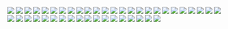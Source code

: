 ![](http://artsmia.github.io/svg-logos/1-color/1-line/1Line_1C_BlkBox,WhMIA,BlkTxt.svg)
![](http://artsmia.github.io/svg-logos/1-color/1-line/1Line_1C_WhBox,BlkMIA,WhTxt.svg)
![](http://artsmia.github.io/svg-logos/1-color/centered/Ctr_1C,2Line_50%Box,BlkTxt.svg)
![](http://artsmia.github.io/svg-logos/1-color/centered/Ctr_1C,2Line_BlkBox,BlkTxt.svg)
![](http://artsmia.github.io/svg-logos/1-color/centered/Ctr_1C_1Line_BlkBox,BlkTxt.svg)
![](http://artsmia.github.io/svg-logos/1-color/centered/Ctr_1C_1Line_WhMIA,50%BlkTxt.svg)
![](http://artsmia.github.io/svg-logos/1-color/centered/Ctr_1C_1Line_WhMIA,BlkTxt.svg)
![](http://artsmia.github.io/svg-logos/1-color/centered/Ctr_1C_1Line_WhMIA,WhTxt.svg)
![](http://artsmia.github.io/svg-logos/1-color/flush-right/FR_1C_WhMIA,BlkTxt.svg)
![](http://artsmia.github.io/svg-logos/1-color/flush-right/FR_1C_WhMIA,WhTxt.svg)
![](http://artsmia.github.io/svg-logos/1-color/wrap/Wrap_1C_WhMIA,BlkTxt.svg)
![](http://artsmia.github.io/svg-logos/1-color/wrap/Wrap_1C_WhMIA,GryTxt.svg)
![](http://artsmia.github.io/svg-logos/1-color/wrap/Wrap_1C_WhMIA,WhTxt.svg)
![](http://artsmia.github.io/svg-logos/1-color/wrap/Wrap_Reverse.svg)
![](http://artsmia.github.io/svg-logos/2-colors/1-line/1Line_2C_BluBox,WhMIA,BlkTxt.svg)
![](http://artsmia.github.io/svg-logos/2-colors/1-line/1Line_2C_BluBox,WhMIA,GryTxt.svg)
![](http://artsmia.github.io/svg-logos/2-colors/1-line/1Line_2C_BluBox,WhMIA,WhTxt.svg)
![](http://artsmia.github.io/svg-logos/2-colors/centered/Cntr_2C,2Line_BluBox,WhMIA,425GryTxt.svg)
![](http://artsmia.github.io/svg-logos/2-colors/centered/Cntr_2C,2Line_BluBox,WhMIA,BlkTxt.svg)
![](http://artsmia.github.io/svg-logos/2-colors/centered/Cntr_2C,2Line_BluBox,WhMIA,WhTxt.svg)
![](http://artsmia.github.io/svg-logos/2-colors/centered/Cntr_2C_BluBox,WhMIA,425GryTxt.svg)
![](http://artsmia.github.io/svg-logos/2-colors/centered/Cntr_2C_BluBox,WhMIA,50%BlkTxt.svg)
![](http://artsmia.github.io/svg-logos/2-colors/centered/Cntr_2C_BluBox,WhMIA,BlkTxt.svg)
![](http://artsmia.github.io/svg-logos/2-colors/centered/Cntr_2C_BluBox,WhMIA,WhTxt.svg)
![](http://artsmia.github.io/svg-logos/2-colors/wrap/Wrap_2C_BluBox,WhMIA,425GryTxt.svg)
![](http://artsmia.github.io/svg-logos/2-colors/wrap/Wrap_2C_BluBox,WhMIA,50%BlkTxt.svg)
![](http://artsmia.github.io/svg-logos/2-colors/wrap/Wrap_2C_BluBox,WhMIA,BlkTxt.svg)
![](http://artsmia.github.io/svg-logos/2-colors/wrap/Wrap_2C_BluBox,WhMIA,WhTxt.svg)
![](http://artsmia.github.io/svg-logos/4-colors/centered/Cntr_4C_BlkMIA,BlkTxt.svg)
![](http://artsmia.github.io/svg-logos/4-colors/centered/Cntr_4C_BlkMIA,GryTxt.svg)
![](http://artsmia.github.io/svg-logos/4-colors/centered/Cntr_4C_BlkMIA,WhTxt.svg)
![](http://artsmia.github.io/svg-logos/4-colors/centered/Cntr_4C_WhMIA,GryTxt.svg)
![](http://artsmia.github.io/svg-logos/4-colors/centered/Cntr_4C_WhMIA,WhTxt.svg)
![](http://artsmia.github.io/svg-logos/4-colors/flush-right/FR_BlkMIA,BlkTxt.svg)
![](http://artsmia.github.io/svg-logos/4-colors/flush-right/FR_BlkMIA,GryTxt.svg)
![](http://artsmia.github.io/svg-logos/4-colors/flush-right/FR_BlkMIA,WhTxt.svg)
![](http://artsmia.github.io/svg-logos/4-colors/flush-right/FR_WhMIA,GryTxt.svg)
![](http://artsmia.github.io/svg-logos/4-colors/flush-right/FR_WhMIA,WhTxt.svg)
![](http://artsmia.github.io/svg-logos/4-colors/wrap/Wrap_4C_BlkMIA,BlkTxt.svg)
![](http://artsmia.github.io/svg-logos/4-colors/wrap/Wrap_4C_BlkMIA,GryTxt.svg)
![](http://artsmia.github.io/svg-logos/4-colors/wrap/Wrap_4C_BlkMIA,WhTxt.svg)
![](http://artsmia.github.io/svg-logos/4-colors/wrap/Wrap_4C_WhMIA,GryTxt.svg)
![](http://artsmia.github.io/svg-logos/4-colors/wrap/Wrap_4C_WhMIA,WhTxt.svg)
